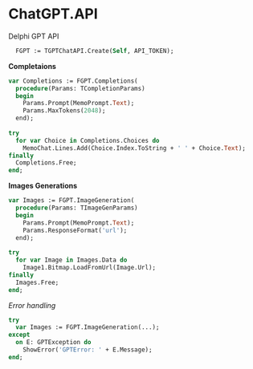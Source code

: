 # ChatGPT.API
 Delphi GPT API

```Pascal
  FGPT := TGPTChatAPI.Create(Self, API_TOKEN);
```

**Completaions**
```Pascal
var Completions := FGPT.Completions(
  procedure(Params: TCompletionParams)
  begin
    Params.Prompt(MemoPrompt.Text);
    Params.MaxTokens(2048);
  end);
  
try
  for var Choice in Completions.Choices do
    MemoChat.Lines.Add(Choice.Index.ToString + ' ' + Choice.Text);
finally
  Completions.Free;
end;
```

**Images Generations**
```Pascal
var Images := FGPT.ImageGeneration(
  procedure(Params: TImageGenParams)
  begin
    Params.Prompt(MemoPrompt.Text);
    Params.ResponseFormat('url');
  end);
  
try
  for var Image in Images.Data do
    Image1.Bitmap.LoadFromUrl(Image.Url);
finally
  Images.Free;
end;
```

*Error handling*
```Pascal
try
  var Images := FGPT.ImageGeneration(...);
except
  on E: GPTException do
    ShowError('GPTError: ' + E.Message);
end;
```
